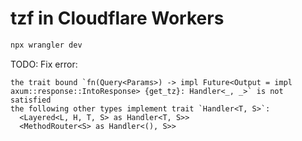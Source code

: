 # tzf in Cloudflare Workers

```bash
npx wrangler dev
```

TODO: Fix error:

```
the trait bound `fn(Query<Params>) -> impl Future<Output = impl axum::response::IntoResponse> {get_tz}: Handler<_, _>` is not satisfied
the following other types implement trait `Handler<T, S>`:
  <Layered<L, H, T, S> as Handler<T, S>>
  <MethodRouter<S> as Handler<(), S>>
```
